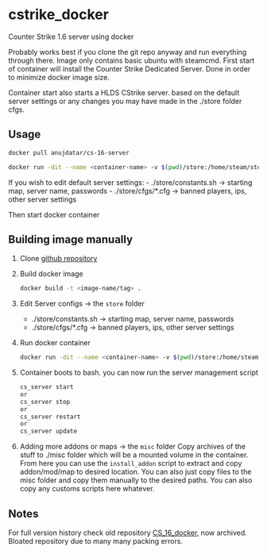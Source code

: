 # cstrike_docker

Counter Strike 1.6 server using docker

Probably works best if you clone the git repo anyway and run everything through there.
Image only contains basic ubuntu with steamcmd. First start of container will install the Counter Strike Dedicated Server.
Done in order to minimize docker image size. 

Container start also starts a HLDS CStrike server. based on the default server settings or any changes you may have made in the ./store folder cfgs.

## Usage
```bash
docker pull anujdatar/cs-16-server

docker run -dit --name <container-name> -v $(pwd)/store:/home/steam/store/ -v $(pwd)/misc:/home/steam/misc -p 27015:27015 -p 27015:27015/udp anujdatar/cs-16-server
```

If you wish to edit default server settings:
    - ./store/constants.sh -> starting map, server name, passwords
    - ./store/cfgs/*.cfg -> banned players, ips, other server settings

Then start docker container

## Building image manually

1. Clone [github repository](https://github.com/anujdatar/cstrike_docker)

2. Build docker image
    ```bash
    docker build -t <image-name/tag> .
    ```

3. Edit Server configs -> the `store` folder
    - ./store/constants.sh -> starting map, server name, passwords
    - ./store/cfgs/*.cfg -> banned players, ips, other server settings

4. Run docker container
    ```bash
    docker run -dit --name <container-name> -v $(pwd)/store:/home/steam/store/ -v $(pwd)/misc:/home/steam/misc -p 27015:27015 -p 27015:27015/udp <image-name/tag>
    ```

5. Container boots to bash. you can now run the server management script
    ```bash
    cs_server start
    or
    cs_server stop
    or
    cs_server restart
    or
    cs_server update
    ```
6. Adding more addons or maps -> the `misc` folder
    Copy archives of the stuff to ./misc folder which will be a mounted volume in the container.
    From here you can use the `install_addon` script to extract and copy addon/mod/map to desired location.
    You can also just copy files to the misc folder and copy them manually to the desired paths.
    You can also copy any customs scripts here whatever.

## Notes
For full version history check old repository [CS_16_docker](https://github.com/anujdatar/CS_16_docker), now archived. Bloated repository due to many many packing errors.
